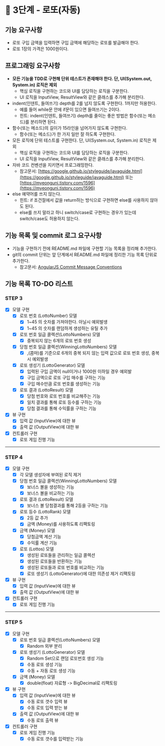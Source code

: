 # 🚀 3단계 - 로또(자동)

## 기능 요구사항

- 로또 구입 금액을 입력하면 구입 금액에 해당하는 로또를 발급해야 한다.
- 로또 1장의 가격은 1000원이다.

## 프로그래밍 요구사항

- **모든 기능을 TDD로 구현해 단위 테스트가 존재해야 한다. 단, UI(System.out, System.in) 로직은 제외**
    - 핵심 로직을 구현하는 코드와 UI를 담당하는 로직을 구분한다.
    - UI 로직을 InputView, ResultView와 같은 클래스를 추가해 분리한다.
- indent(인덴트, 들여쓰기) depth를 2를 넘지 않도록 구현한다. 1까지만 허용한다.
    - 예를 들어 while문 안에 if문이 있으면 들여쓰기는 2이다.
    - 힌트: indent(인덴트, 들여쓰기) depth를 줄이는 좋은 방법은 함수(또는 메소드)를 분리하면 된다.
- 함수(또는 메소드)의 길이가 15라인을 넘어가지 않도록 구현한다.
    - 함수(또는 메소드)가 한 가지 일만 잘 하도록 구현한다.
- 모든 로직에 단위 테스트를 구현한다. 단, UI(System.out, System.in) 로직은 제외
    - 핵심 로직을 구현하는 코드와 UI를 담당하는 로직을 구분한다.
    - UI 로직을 InputView, ResultView와 같은 클래스를 추가해 분리한다.
- 자바 코드 컨벤션을 지키면서 프로그래밍한다.
    - 참고문서: [https://google.github.io/styleguide/javaguide.html](https://google.github.io/styleguide/javaguide.html)
      또는 [https://myeonguni.tistory.com/1596](https://myeonguni.tistory.com/1596)
- else 예약어를 쓰지 않는다.
    - 힌트: if 조건절에서 값을 return하는 방식으로 구현하면 else를 사용하지 않아도 된다.
    - else를 쓰지 말라고 하니 switch/case로 구현하는 경우가 있는데 switch/case도 허용하지 않는다.

## 기능 목록 및 commit 로그 요구사항

- 기능을 구현하기 전에 README.md 파일에 구현할 기능 목록을 정리해 추가한다.
- git의 commit 단위는 앞 단계에서 README.md 파일에 정리한 기능 목록 단위로 추가한다.
    - 참고문서: [AngularJS Commit Message Conventions](https://gist.github.com/stephenparish/9941e89d80e2bc58a153)

## 기능 목록 TO-DO 리스트

### STEP 3

- [X] 모델 구현
    - [X] 로또 번호 (LottoNumber) 모델
        - [X] 1~45 의 숫자를 가져야한다. 아닐시 예외발생
        - [X] 1~45 의 숫자를 랜덤하게 생성하는 유틸 추가
    - [X] 로또 번호 일급 콜렉션(LottoNumbers) 모델
        - [X] 중복되지 않는 6개의 로또 번호 생성
    - [X] 당첨 번호 일급 콜렉션(WinningLottoNumbers) 모델
        - [X] ,(콤마)를 기준으로 6개의 중복 되지 않는 입력 값으로 로또 번호 생성, 중복시 예외발생
    - [X] 로또 생성기 (LottoGenerator) 모델
        - [X] 입력된 구입 금액이 null이거나 1000원 이하일 경우 예외발
        - [X] 구입 금액으로 로또 구입 매수를 구하는 기능
        - [X] 구입 매수만큼 로또 번호를 생성하는 기능
    - [X] 로또 결과 (LottoResult) 모델
        - [X] 당첨 번호와 로또 번호를 비교해주는 기능
        - [X] 일치 결과를 통해 로또 등수를 구하는 기능
        - [X] 당첨 결과를 통해 수익률을 구하는 기능
- [X] 뷰 구현
    - [X] 입력 값 (InputView)에 대한 뷰
    - [X] 출력 값 (OutputView)에 대한 뷰
- [X] 컨트롤러 구현
    - [X] 로또 게임 진행 기능

-------------

### STEP 4

- [X] 모델 구현
    - [X] 각 모델 생성자에 부여된 로직 제거
    - [X] 당첨 번호 일급 콜렉션(WinningLottoNumbers) 모델
        - [X] 보너스 볼을 생성하는 기능
        - [X] 보너스 볼을 비교하는 기능
    - [X] 로또 결과 (LottoResult) 모델
        - [X] 보너스 볼 당첨결과를 통해 2등을 구하는 기능
    - [X] 로또 등수 (LottoRank) 모델
        - [X] 2등 값 추가
        - [X] 금액 (Money)를 사용하도록 리팩토링
    - [X] 금액 (Money) 모델
        - [X] 당첨금액 계산 기능
        - [X] 수익률 계산 기능
    - [X] 로또 (Lottos) 모델
        - [X] 생성된 로또들을 관리하는 일급 콜렉션
        - [X] 생성된 로또들을 반환하는 기능
        - [X] 생성된 로또들과 로또 번호를 비교하는 기능
        - [X] 로또 생성기 (LottoGenerator)에 대한 의존성 제거 리팩토링
- [X] 뷰 구현
    - [X] 입력 값 (InputView)에 대한 뷰
    - [X] 출력 값 (OutputView)에 대한 뷰
- [X] 컨트롤러 구현
    - [X] 로또 게임 진행 기능

-----------

### STEP 5

- [X] 모델 구현
    - [X] 로또 번호 일급 콜렉션(LottoNumbers) 모델
        - [X] Random 외부 분리
    - [X] 로또 생성기 (LottoGenerator) 모델
        - [X] Random Set으로 랜덤 로또번호 생성 기능
        - [X] 수동 로또 생성 기능
        - [X] 수동 + 자동 로또 생성 기능
    - [X] 금액 (Money) 모델
        - [X] double(float) 자료형 -> BigDecimal로 리팩토링
- [X] 뷰 구현
    - [X] 입력 값 (InputView)에 대한 뷰
        - [X] 수동 로또 갯수 입력 뷰
        - [X] 수동 로또 입력 받는 뷰
    - [X] 출력 값 (OutputView)에 대한 뷰
        - [X] 수동 로또 출력 뷰
- [X] 컨트롤러 구현
    - [X] 로또 게임 진행 기능
        - [X] 수동 로또 갯수를 입력받는 기능